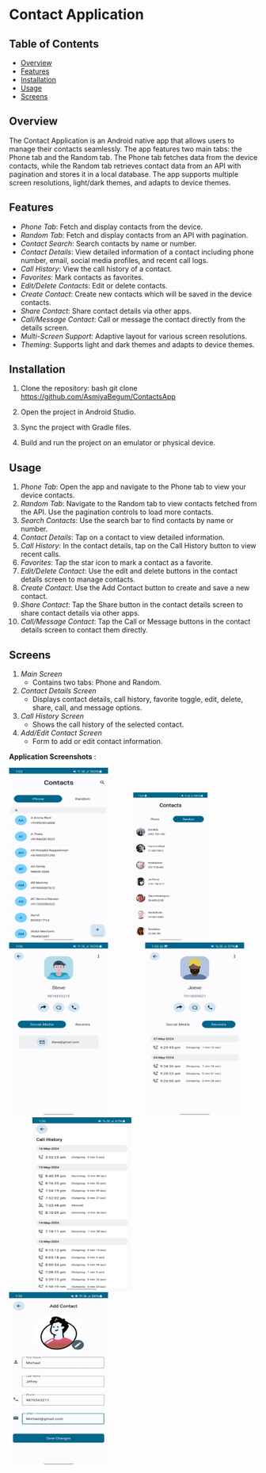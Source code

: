 # Contact Application

## Table of Contents

- [Overview](#overview)
- [Features](#features)
- [Installation](#installation)
- [Usage](#usage)
- [Screens](#screens)

## Overview

The Contact Application is an Android native app that allows users to manage their contacts seamlessly. The app features two main tabs: the Phone tab and the Random tab. The Phone tab fetches data from the device contacts, while the Random tab retrieves contact data from an API with pagination and stores it in a local database. The app supports multiple screen resolutions, light/dark themes, and adapts to device themes.

## Features

- *Phone Tab*: Fetch and display contacts from the device.
- *Random Tab*: Fetch and display contacts from an API with pagination.
- *Contact Search*: Search contacts by name or number.
- *Contact Details*: View detailed information of a contact including phone number, email, social media profiles, and recent call logs.
- *Call History*: View the call history of a contact.
- *Favorites*: Mark contacts as favorites.
- *Edit/Delete Contacts*: Edit or delete contacts.
- *Create Contact*: Create new contacts which will be saved in the device contacts.
- *Share Contact*: Share contact details via other apps.
- *Call/Message Contact*: Call or message the contact directly from the details screen.
- *Multi-Screen Support*: Adaptive layout for various screen resolutions.
- *Theming*: Supports light and dark themes and adapts to device themes.

## Installation

1. Clone the repository:
    bash
    git clone https://github.com/AsmiyaBegum/ContactsApp
    
2. Open the project in Android Studio.
3. Sync the project with Gradle files.
4. Build and run the project on an emulator or physical device.

## Usage

1. *Phone Tab*: Open the app and navigate to the Phone tab to view your device contacts.
2. *Random Tab*: Navigate to the Random tab to view contacts fetched from the API. Use the pagination controls to load more contacts.
3. *Search Contacts*: Use the search bar to find contacts by name or number.
4. *Contact Details*: Tap on a contact to view detailed information.
5. *Call History*: In the contact details, tap on the Call History button to view recent calls.
6. *Favorites*: Tap the star icon to mark a contact as a favorite.
7. *Edit/Delete Contact*: Use the edit and delete buttons in the contact details screen to manage contacts.
8. *Create Contact*: Use the Add Contact button to create and save a new contact.
9. *Share Contact*: Tap the Share button in the contact details screen to share contact details via other apps.
10. *Call/Message Contact*: Tap the Call or Message buttons in the contact details screen to contact them directly.

## Screens

1. *Main Screen*
   - Contains two tabs: Phone and Random.
2. *Contact Details Screen*
   - Displays contact details, call history, favorite toggle, edit, delete, share, call, and message options.
3. *Call History Screen*
   - Shows the call history of the selected contact.
4. *Add/Edit Contact Screen*
   - Form to add or edit contact information.
  
**Application Screenshots** :

<img width="200" height="350" src="https://github.com/AsmiyaBegum/ContactsApp/blob/main/screenshots/WhatsApp%20Image%202024-05-16%20at%201.35.28%20PM.jpeg"> &nbsp;&nbsp;&nbsp;&nbsp;&nbsp; &nbsp;&nbsp;&nbsp;&nbsp;&nbsp; <img width="150" height="300" src="https://github.com/AsmiyaBegum/ContactsApp/blob/main/screenshots/WhatsApp%20Image%202024-05-16%20at%201.35.29%20PM.jpeg"> &nbsp;&nbsp;&nbsp;&nbsp;&nbsp; &nbsp;&nbsp;&nbsp;&nbsp;&nbsp;
<img width="200" height="350" src="https://github.com/AsmiyaBegum/ContactsApp/blob/main/screenshots/WhatsApp%20Image%202024-05-16%20at%201.35.29%20PM%20(1).jpeg"> &nbsp;&nbsp;&nbsp;&nbsp;&nbsp; &nbsp;&nbsp;&nbsp;&nbsp;&nbsp; &nbsp;&nbsp;&nbsp;&nbsp;&nbsp;
<img width="200" height="350" src="https://github.com/AsmiyaBegum/ContactsApp/blob/main/screenshots/WhatsApp%20Image%202024-05-16%20at%201.35.30%20PM.jpeg"> &nbsp;&nbsp;&nbsp;&nbsp;&nbsp; &nbsp;&nbsp;&nbsp;&nbsp;&nbsp; &nbsp;&nbsp;&nbsp;&nbsp;&nbsp;
<img width="200" height="350" src="https://github.com/AsmiyaBegum/ContactsApp/blob/main/screenshots/WhatsApp%20Image%202024-05-16%20at%201.35.29%20PM%20(2).jpeg"> &nbsp;&nbsp;&nbsp;&nbsp;&nbsp; &nbsp;&nbsp;&nbsp;&nbsp;&nbsp; &nbsp;&nbsp;&nbsp;&nbsp;&nbsp;
<img width="200" height="350" src="https://github.com/AsmiyaBegum/ContactsApp/blob/main/screenshots/WhatsApp%20Image%202024-05-16%20at%201.35.30%20PM%20(1).jpeg"> &nbsp;&nbsp;&nbsp;&nbsp;&nbsp; &nbsp;&nbsp;&nbsp;&nbsp;&nbsp;
